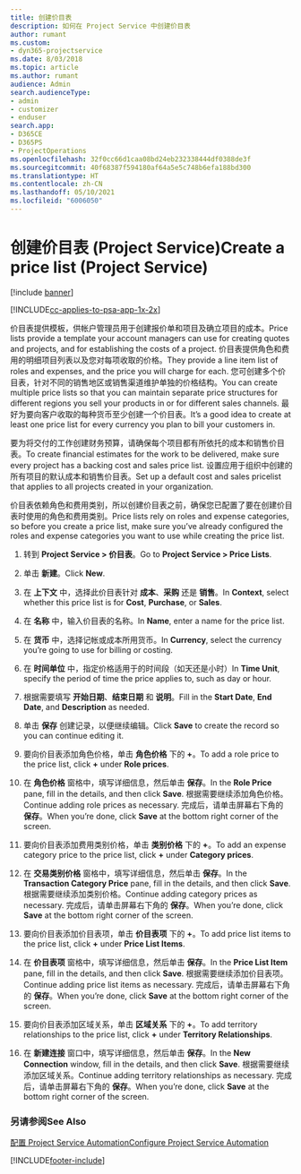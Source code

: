 ```yaml
---
title: 创建价目表
description: 如何在 Project Service 中创建价目表
author: rumant
ms.custom:
- dyn365-projectservice
ms.date: 8/03/2018
ms.topic: article
ms.author: rumant
audience: Admin
search.audienceType:
- admin
- customizer
- enduser
search.app:
- D365CE
- D365PS
- ProjectOperations
ms.openlocfilehash: 32f0cc66d1caa08bd24eb232338444df0388de3f
ms.sourcegitcommit: 40f68387f594180af64a5e5c748b6efa188bd300
ms.translationtype: HT
ms.contentlocale: zh-CN
ms.lasthandoff: 05/10/2021
ms.locfileid: "6006050"
---
```

# <a name="create-a-price-list-project-service"></a><span data-ttu-id="7ab7f-103">创建价目表 (Project Service)</span><span class="sxs-lookup"><span data-stu-id="7ab7f-103">Create a price list (Project Service)</span></span>

[!include [banner](../includes/psa-now-project-operations.md)]

[!INCLUDE[cc-applies-to-psa-app-1x-2x](../includes/cc-applies-to-psa-app-1x-2x.md)]

<span data-ttu-id="7ab7f-104">价目表提供模板，供帐户管理员用于创建报价单和项目及确立项目的成本。</span><span class="sxs-lookup"><span data-stu-id="7ab7f-104">Price lists provide a template your account managers can use for creating quotes and projects, and for establishing the costs of a project.</span></span> <span data-ttu-id="7ab7f-105">价目表提供角色和费用的明细项目列表以及您对每项收取的价格。</span><span class="sxs-lookup"><span data-stu-id="7ab7f-105">They provide a line item list of roles and expenses, and the price you will charge for each.</span></span> <span data-ttu-id="7ab7f-106">您可创建多个价目表，针对不同的销售地区或销售渠道维护单独的价格结构。</span><span class="sxs-lookup"><span data-stu-id="7ab7f-106">You can create multiple price lists so that you can maintain separate price structures for different regions you sell your products in or for different sales channels.</span></span> <span data-ttu-id="7ab7f-107">最好为要向客户收取的每种货币至少创建一个价目表。</span><span class="sxs-lookup"><span data-stu-id="7ab7f-107">It’s a good idea to create at least one price list for every currency you plan to bill your customers in.</span></span>  
  
<span data-ttu-id="7ab7f-108">要为将交付的工作创建财务预算，请确保每个项目都有所依托的成本和销售价目表。</span><span class="sxs-lookup"><span data-stu-id="7ab7f-108">To create financial estimates for the work to be delivered, make sure every project has a backing cost and sales price list.</span></span> <span data-ttu-id="7ab7f-109">设置应用于组织中创建的所有项目的默认成本和销售价目表。</span><span class="sxs-lookup"><span data-stu-id="7ab7f-109">Set up a default cost and sales pricelist that applies to all projects created in your organization.</span></span>  
  
<span data-ttu-id="7ab7f-110">价目表依赖角色和费用类别，所以创建价目表之前，确保您已配置了要在创建价目表时使用的角色和费用类别。</span><span class="sxs-lookup"><span data-stu-id="7ab7f-110">Price lists rely on roles and expense categories, so before you create a price list, make sure you’ve already configured the roles and expense categories you want to use while creating the price list.</span></span>  
  
1.  <span data-ttu-id="7ab7f-111">转到 **Project Service > 价目表**。</span><span class="sxs-lookup"><span data-stu-id="7ab7f-111">Go to **Project Service > Price Lists**.</span></span>  
  
2.  <span data-ttu-id="7ab7f-112">单击 **新建**。</span><span class="sxs-lookup"><span data-stu-id="7ab7f-112">Click **New**.</span></span>  
  
3.  <span data-ttu-id="7ab7f-113">在 **上下文** 中，选择此价目表针对 **成本**、**采购** 还是 **销售**。</span><span class="sxs-lookup"><span data-stu-id="7ab7f-113">In **Context**, select whether this price list is for **Cost**, **Purchase**, or **Sales**.</span></span>  
  
4.  <span data-ttu-id="7ab7f-114">在 **名称** 中，输入价目表的名称。</span><span class="sxs-lookup"><span data-stu-id="7ab7f-114">In **Name**, enter a name for the price list.</span></span>  
  
5.  <span data-ttu-id="7ab7f-115">在 **货币** 中，选择记帐或成本所用货币。</span><span class="sxs-lookup"><span data-stu-id="7ab7f-115">In **Currency**, select the currency you’re going to use for billing or costing.</span></span>  
  
6.  <span data-ttu-id="7ab7f-116">在 **时间单位** 中，指定价格适用于的时间段（如天还是小时）</span><span class="sxs-lookup"><span data-stu-id="7ab7f-116">In **Time Unit**, specify the period of time the price applies to, such as day or hour.</span></span>  
  
7.  <span data-ttu-id="7ab7f-117">根据需要填写 **开始日期**、**结束日期** 和 **说明**。</span><span class="sxs-lookup"><span data-stu-id="7ab7f-117">Fill in the **Start Date**, **End Date**, and **Description** as needed.</span></span>  
  
8.  <span data-ttu-id="7ab7f-118">单击 **保存** 创建记录，以便继续编辑。</span><span class="sxs-lookup"><span data-stu-id="7ab7f-118">Click **Save** to create the record so you can continue editing it.</span></span>  
  
9. <span data-ttu-id="7ab7f-119">要向价目表添加角色价格，单击 **角色价格** 下的 **+**。</span><span class="sxs-lookup"><span data-stu-id="7ab7f-119">To add a role price to the price list, click **+** under **Role prices**.</span></span>  
  
10. <span data-ttu-id="7ab7f-120">在 **角色价格** 窗格中，填写详细信息，然后单击 **保存**。</span><span class="sxs-lookup"><span data-stu-id="7ab7f-120">In the **Role Price** pane, fill in the details, and then click **Save**.</span></span> <span data-ttu-id="7ab7f-121">根据需要继续添加角色价格。</span><span class="sxs-lookup"><span data-stu-id="7ab7f-121">Continue adding role prices as necessary.</span></span> <span data-ttu-id="7ab7f-122">完成后，请单击屏幕右下角的 **保存**。</span><span class="sxs-lookup"><span data-stu-id="7ab7f-122">When you’re done, click **Save** at the bottom right corner of the screen.</span></span>  
  
11. <span data-ttu-id="7ab7f-123">要向价目表添加费用类别价格，单击 **类别价格** 下的 **+**。</span><span class="sxs-lookup"><span data-stu-id="7ab7f-123">To add an expense category price to the price list, click **+** under **Category prices**.</span></span>  
  
12. <span data-ttu-id="7ab7f-124">在 **交易类别价格** 窗格中，填写详细信息，然后单击 **保存**。</span><span class="sxs-lookup"><span data-stu-id="7ab7f-124">In the **Transaction Category Price** pane, fill in the details, and then click **Save**.</span></span> <span data-ttu-id="7ab7f-125">根据需要继续添加类别价格。</span><span class="sxs-lookup"><span data-stu-id="7ab7f-125">Continue adding category prices as necessary.</span></span> <span data-ttu-id="7ab7f-126">完成后，请单击屏幕右下角的 **保存**。</span><span class="sxs-lookup"><span data-stu-id="7ab7f-126">When you’re done, click **Save** at the bottom right corner of the screen.</span></span>  
  
13. <span data-ttu-id="7ab7f-127">要向价目表添加价目表项，单击 **价目表项** 下的 **+**。</span><span class="sxs-lookup"><span data-stu-id="7ab7f-127">To add price list items to the price list, click **+** under **Price List Items**.</span></span>  
  
14. <span data-ttu-id="7ab7f-128">在 **价目表项** 窗格中，填写详细信息，然后单击 **保存**。</span><span class="sxs-lookup"><span data-stu-id="7ab7f-128">In the **Price List Item** pane, fill in the details, and then click **Save**.</span></span> <span data-ttu-id="7ab7f-129">根据需要继续添加价目表项。</span><span class="sxs-lookup"><span data-stu-id="7ab7f-129">Continue adding price list items as necessary.</span></span> <span data-ttu-id="7ab7f-130">完成后，请单击屏幕右下角的 **保存**。</span><span class="sxs-lookup"><span data-stu-id="7ab7f-130">When you’re done, click **Save** at the bottom right corner of the screen.</span></span>  
  
15. <span data-ttu-id="7ab7f-131">要向价目表添加区域关系，单击 **区域关系** 下的 **+**。</span><span class="sxs-lookup"><span data-stu-id="7ab7f-131">To add territory relationships to the price list, click **+** under **Territory Relationships**.</span></span>  
  
16. <span data-ttu-id="7ab7f-132">在 **新建连接** 窗口中，填写详细信息，然后单击 **保存**。</span><span class="sxs-lookup"><span data-stu-id="7ab7f-132">In the **New Connection** window, fill in the details, and then click **Save**.</span></span> <span data-ttu-id="7ab7f-133">根据需要继续添加区域关系。</span><span class="sxs-lookup"><span data-stu-id="7ab7f-133">Continue adding territory relationships as necessary.</span></span> <span data-ttu-id="7ab7f-134">完成后，请单击屏幕右下角的 **保存**。</span><span class="sxs-lookup"><span data-stu-id="7ab7f-134">When you’re done, click **Save** at the bottom right corner of the screen.</span></span>  
  
### <a name="see-also"></a><span data-ttu-id="7ab7f-135">另请参阅</span><span class="sxs-lookup"><span data-stu-id="7ab7f-135">See Also</span></span>  
 [<span data-ttu-id="7ab7f-136">配置 Project Service Automation</span><span class="sxs-lookup"><span data-stu-id="7ab7f-136">Configure Project Service Automation</span></span>](../psa/configure.md)


[!INCLUDE[footer-include](../includes/footer-banner.md)]